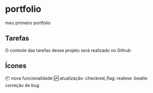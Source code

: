 # portfolio
meu primeiro portfolio

## Tarefas
O controle das tarefas desse projeto será realizado no Github

## Ícones

:package: nova funcionalidade
:up: atualização
:checkred_flag: realese
:beatle: correção de bug
